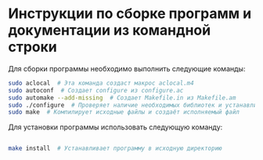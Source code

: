 # Инструкции по сборке программ и документации из командной строки

Для сборки программы необходимо выполнить следующие команды:

```bash
sudo aclocal  # Эта команда создаст макрос aclocal.m4
sudo autoconf  # Создает configure из configure.ac
sudo automake --add-missing  # Создает Makefile.in из Makefile.am
sudo ./configure  # Проверяет наличие необходимых библиотек и устанавливает параметры сборки
sudo make  # Компилирует исходные файлы и создаёт исполняемый файл
```

Для установки программы использовать следующую команду:

```bash

make install  # Устанавливает программу в исходную директорию
```
